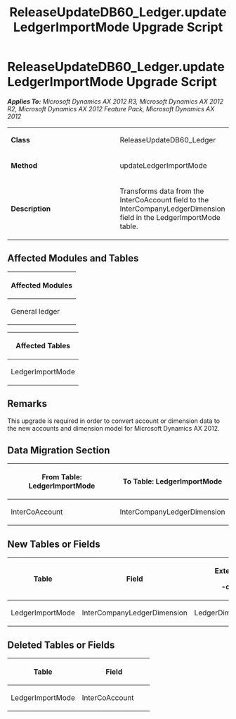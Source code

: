 ﻿---
title: ReleaseUpdateDB60_Ledger.updateLedgerImportMode Upgrade Script
TOCTitle: ReleaseUpdateDB60_Ledger.updateLedgerImportMode Upgrade Script
ms:assetid: 4792d9d5-1b81-a43c-b1b0-3e172ee0a674
ms:mtpsurl: https://msdn.microsoft.com/en-us/library/JJ718980(v=AX.60)
ms:contentKeyID: 49708011
ms.date: 05/18/2015
mtps_version: v=AX.60
---

# ReleaseUpdateDB60\_Ledger.updateLedgerImportMode Upgrade Script 


_**Applies To:** Microsoft Dynamics AX 2012 R3, Microsoft Dynamics AX 2012 R2, Microsoft Dynamics AX 2012 Feature Pack, Microsoft Dynamics AX 2012_

<table>
<colgroup>
<col style="width: 50%" />
<col style="width: 50%" />
</colgroup>
<tbody>
<tr class="odd">
<td><p><strong>Class</strong></p></td>
<td><p>ReleaseUpdateDB60_Ledger</p></td>
</tr>
<tr class="even">
<td><p><strong>Method</strong></p></td>
<td><p>updateLedgerImportMode</p></td>
</tr>
<tr class="odd">
<td><p><strong>Description</strong></p></td>
<td><p>Transforms data from the InterCoAccount field to the InterCompanyLedgerDimension field in the LedgerImportMode table.</p></td>
</tr>
</tbody>
</table>


## Affected Modules and Tables

<table>
<colgroup>
<col style="width: 100%" />
</colgroup>
<thead>
<tr class="header">
<th><p>Affected Modules</p></th>
</tr>
</thead>
<tbody>
<tr class="odd">
<td><p>General ledger</p></td>
</tr>
</tbody>
</table>


<table>
<colgroup>
<col style="width: 100%" />
</colgroup>
<thead>
<tr class="header">
<th><p>Affected Tables</p></th>
</tr>
</thead>
<tbody>
<tr class="odd">
<td><p>LedgerImportMode</p></td>
</tr>
</tbody>
</table>


## Remarks

This upgrade is required in order to convert account or dimension data to the new accounts and dimension model for Microsoft Dynamics AX 2012.

## Data Migration Section

<table>
<colgroup>
<col style="width: 50%" />
<col style="width: 50%" />
</colgroup>
<thead>
<tr class="header">
<th><p>From Table: LedgerImportMode</p></th>
<th><p>To Table: LedgerImportMode</p></th>
</tr>
</thead>
<tbody>
<tr class="odd">
<td><p>InterCoAccount</p></td>
<td><p>InterCompanyLedgerDimension</p></td>
</tr>
</tbody>
</table>


## New Tables or Fields

<table>
<colgroup>
<col style="width: 33%" />
<col style="width: 33%" />
<col style="width: 33%" />
</colgroup>
<thead>
<tr class="header">
<th><p>Table</p></th>
<th><p>Field</p></th>
<th><p>Extended Data Type</p>
<p>-or- Base Enum</p></th>
</tr>
</thead>
<tbody>
<tr class="odd">
<td><p>LedgerImportMode</p></td>
<td><p>InterCompanyLedgerDimension</p></td>
<td><p>LedgerDimensionDefaultAccount</p></td>
</tr>
</tbody>
</table>


## Deleted Tables or Fields

<table>
<colgroup>
<col style="width: 50%" />
<col style="width: 50%" />
</colgroup>
<thead>
<tr class="header">
<th><p>Table</p></th>
<th><p>Field</p></th>
</tr>
</thead>
<tbody>
<tr class="odd">
<td><p>LedgerImportMode</p></td>
<td><p>InterCoAccount</p></td>
</tr>
</tbody>
</table>

  


